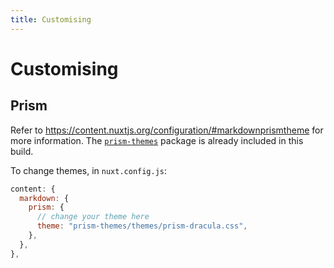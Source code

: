 ```yaml
---
title: Customising
---
```


# Customising

## Prism

Refer to https://content.nuxtjs.org/configuration/#markdownprismtheme for more information. The [`prism-themes`](https://www.npmjs.com/package/prism-themes) package is already included in this build.

To change themes, in `nuxt.config.js`:

```js
content: {
  markdown: {
    prism: {
      // change your theme here
      theme: "prism-themes/themes/prism-dracula.css",
    },
  },
},
```
